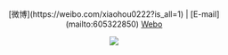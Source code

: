 <div align="center">
  [微博](https://weibo.com/xiaohou0222?is_all=1) | [E-mail](mailto:605322850)
  <a href ="https://weibo.com/xiaohou0222?is_all=1">Webo</a>
  <p>
    <img src="https://github-readme-stats.vercel.app/api?username=winks&show_icons=true&icon_color=805AD5&text_color=718096&bg_color=ffffff&hide_title=true&hide_border=true" />
  </p>
</div>
